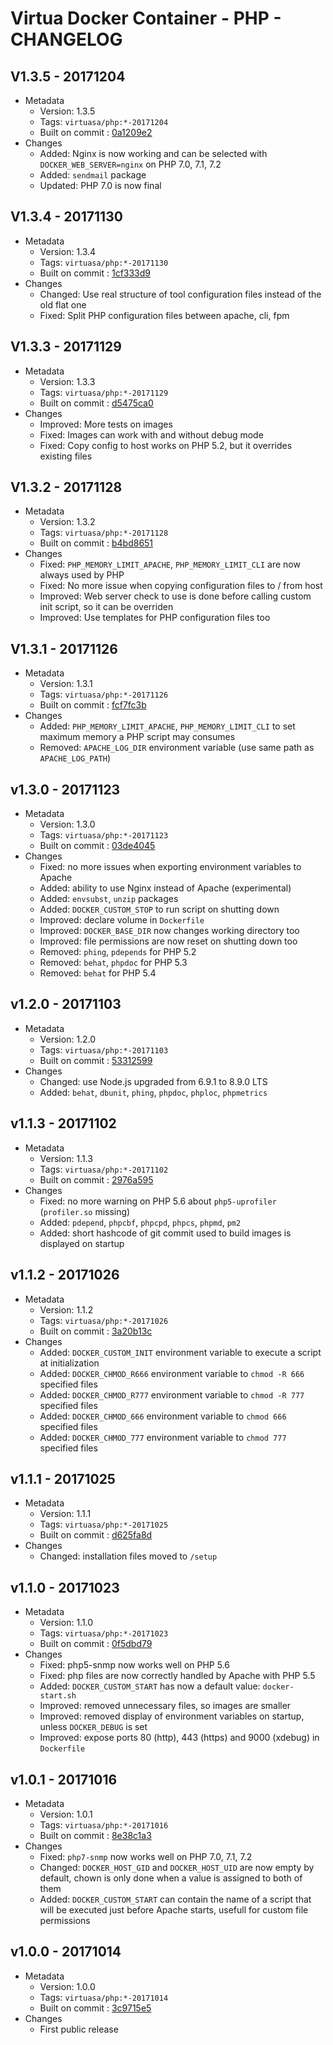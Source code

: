 # Virtua Docker Container - PHP - CHANGELOG

## V1.3.5 - 20171204

* Metadata
  * Version: 1.3.5
  * Tags: `virtuasa/php:*-20171204`
  * Built on commit : [0a1209e2](https://gitlab.virtua.ch/docker/virtuasa-php/tree/0a1209e2890aa0229821babb381804d1ade98b83)
* Changes
  * Added: Nginx is now working and can be selected with `DOCKER_WEB_SERVER=nginx` on PHP 7.0, 7.1, 7.2
  * Added: `sendmail` package
  * Updated: PHP 7.0 is now final

## V1.3.4 - 20171130

* Metadata
  * Version: 1.3.4
  * Tags: `virtuasa/php:*-20171130`
  * Built on commit : [1cf333d9](https://gitlab.virtua.ch/docker/virtuasa-php/tree/1cf333d97a90cb9b25d939e6527be2f584dac89c)
* Changes
  * Changed: Use real structure of tool configuration files instead of the old flat one
  * Fixed: Split PHP configuration files between apache, cli, fpm

## V1.3.3 - 20171129

* Metadata
  * Version: 1.3.3
  * Tags: `virtuasa/php:*-20171129`
  * Built on commit : [d5475ca0](https://gitlab.virtua.ch/docker/virtuasa-php/tree/d5475ca00f9d7423c9373629b3e3f4ba52c7adcf)
* Changes
  * Improved: More tests on images
  * Fixed: Images can work with and without debug mode
  * Fixed: Copy config to host works on PHP 5.2, but it overrides existing files

## V1.3.2 - 20171128

* Metadata
  * Version: 1.3.2
  * Tags: `virtuasa/php:*-20171128`
  * Built on commit : [b4bd8651](https://gitlab.virtua.ch/docker/virtuasa-php/tree/b4bd86513ef741a1df537cecb7b2d654e6160fb5)
* Changes
  * Fixed: `PHP_MEMORY_LIMIT_APACHE`, `PHP_MEMORY_LIMIT_CLI` are now always used by PHP
  * Fixed: No more issue when copying configuration files to / from host
  * Improved: Web server check to use is done before calling custom init script, so it can be overriden
  * Improved: Use templates for PHP configuration files too

## V1.3.1 - 20171126

* Metadata
  * Version: 1.3.1
  * Tags: `virtuasa/php:*-20171126`
  * Built on commit : [fcf7fc3b](https://gitlab.virtua.ch/docker/virtuasa-php/tree/fcf7fc3b45bdeabe3b217013128f52eb1becb87c)
* Changes
  * Added: `PHP_MEMORY_LIMIT_APACHE`, `PHP_MEMORY_LIMIT_CLI` to set maximum memory a PHP script may consumes
  * Removed: `APACHE_LOG_DIR` environment variable (use same path as `APACHE_LOG_PATH`)

## v1.3.0 - 20171123

* Metadata
  * Version: 1.3.0
  * Tags: `virtuasa/php:*-20171123`
  * Built on commit : [03de4045](https://gitlab.virtua.ch/docker/virtuasa-php/tree/03de4045f49660e279bed14a26b42ed946767e26)
* Changes
  * Fixed: no more issues when exporting environment variables to Apache
  * Added: ability to use Nginx instead of Apache (experimental)
  * Added: `envsubst`, `unzip` packages
  * Added: `DOCKER_CUSTOM_STOP` to run script on shutting down
  * Improved: declare volume in `Dockerfile`
  * Improved: `DOCKER_BASE_DIR` now changes working directory too
  * Improved: file permissions are now reset on shutting down too
  * Removed: `phing`, `pdepends` for PHP 5.2
  * Removed: `behat`, `phpdoc` for PHP 5.3
  * Removed: `behat` for PHP 5.4

## v1.2.0 - 20171103

* Metadata
  * Version: 1.2.0
  * Tags: `virtuasa/php:*-20171103`
  * Built on commit : [53312599](https://gitlab.virtua.ch/docker/virtuasa-php/tree/53312599c2af78cacedff62564ca58ea261b2fd6)
* Changes
  * Changed: use Node.js upgraded from 6.9.1 to 8.9.0 LTS
  * Added: `behat`, `dbunit`, `phing`, `phpdoc`, `phploc`, `phpmetrics`

## v1.1.3 - 20171102

* Metadata
  * Version: 1.1.3
  * Tags: `virtuasa/php:*-20171102`
  * Built on commit : [2976a595](https://gitlab.virtua.ch/docker/virtuasa-php/tree/2976a59513035a3dcdd69f8afa531d692800a5cc)
* Changes
  * Fixed: no more warning on PHP 5.6 about `php5-uprofiler` (`profiler.so` missing)
  * Added: `pdepend`, `phpcbf`, `phpcpd`, `phpcs`, `phpmd`, `pm2`
  * Added: short hashcode of git commit used to build images is displayed on startup

## v1.1.2 - 20171026

* Metadata
  * Version: 1.1.2
  * Tags: `virtuasa/php:*-20171026`
  * Built on commit : [3a20b13c](https://gitlab.virtua.ch/docker/virtuasa-php/tree/3a20b13cb4e128189e8e73e6f01bfc707d210de9)
* Changes
  * Added: `DOCKER_CUSTOM_INIT` environment variable to execute a script at initialization
  * Added: `DOCKER_CHMOD_R666` environment variable to `chmod -R 666` specified files
  * Added: `DOCKER_CHMOD_R777` environment variable to `chmod -R 777` specified files
  * Added: `DOCKER_CHMOD_666` environment variable to `chmod 666` specified files
  * Added: `DOCKER_CHMOD_777` environment variable to `chmod 777` specified files

## v1.1.1 - 20171025

* Metadata
  * Version: 1.1.1
  * Tags: `virtuasa/php:*-20171025`
  * Built on commit : [d625fa8d](https://gitlab.virtua.ch/docker/virtuasa-php/tree/d625fa8d3e671dc8a0dc83f26cbd238d50f2f05b)
* Changes
  * Changed: installation files moved to `/setup`

## v1.1.0 - 20171023

* Metadata
  * Version: 1.1.0
  * Tags: `virtuasa/php:*-20171023`
  * Built on commit : [0f5dbd79](https://gitlab.virtua.ch/docker/virtuasa-php/tree/0f5dbd79051c4f7af3c990c91f947c2fe53b6e38)
* Changes
  * Fixed: php5-snmp now works well on PHP 5.6
  * Fixed: php files are now correctly handled by Apache with PHP 5.5
  * Added: `DOCKER_CUSTOM_START` has now a default value: `docker-start.sh`
  * Improved: removed unnecessary files, so images are smaller
  * Improved: removed display of environment variables on startup, unless `DOCKER_DEBUG` is set
  * Improved: expose ports 80 (http), 443 (https) and 9000 (xdebug) in `Dockerfile`

## v1.0.1 - 20171016

* Metadata
  * Version: 1.0.1
  * Tags: `virtuasa/php:*-20171016`
  * Built on commit : [8e38c1a3](https://gitlab.virtua.ch/docker/virtuasa-php/tree/8e38c1a37667c1ffd3e22eb4da591bc80fc64a01)
* Changes
  * Fixed: `php7-snmp` now works well on PHP 7.0, 7.1, 7.2
  * Changed: `DOCKER_HOST_GID` and `DOCKER_HOST_UID` are now empty by default, chown is only done when a value is assigned to both of them
  * Added: `DOCKER_CUSTOM_START` can contain the name of a script that will be executed just before Apache starts, usefull for custom file permissions

## v1.0.0 - 20171014

* Metadata
  * Version: 1.0.0
  * Tags: `virtuasa/php:*-20171014`
  * Built on commit : [3c9715e5](https://gitlab.virtua.ch/docker/virtuasa-php/tree/3c9715e56bb76e72c71c8cd435208626e1862e92)
* Changes
  * First public release
